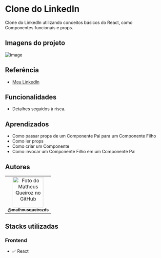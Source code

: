 # Clone do LinkedIn

Clone do LinkedIn utilizando conceitos básicos do React, como Componentes funcionais e props.


## Imagens do projeto
![image](https://user-images.githubusercontent.com/70871620/178864482-2608a021-e547-4cf7-a79c-929baf23ad38.png)


## Referência

 - [Meu LinkedIn](https://www.linkedin.com/in/matheusqueirozds/)


## Funcionalidades

- Detalhes seguidos à risca.


## Aprendizados

- Como passar props de um Componente Pai para um Componente Filho
- Como ler props
- Como criar um Componente
- Como invocar um Componente Filho em um Componente Pai


## Autores

<table>
  <tr>
    <td align="center">
      <a href="https://github.com/matheusqueirozds">
        <img src="https://avatars.githubusercontent.com/u/70871620?v=4" width="100px;" alt="Foto do Matheus Queiroz no GitHub"/><br>
        <sub>
          <b>@matheusqueirozds</b>
        </sub>
      </a>
    </td>
  </tr>
</table>


## Stacks utilizadas

### Frontend
 <ul>
   <li>✅ React</li>
 </ul> 
